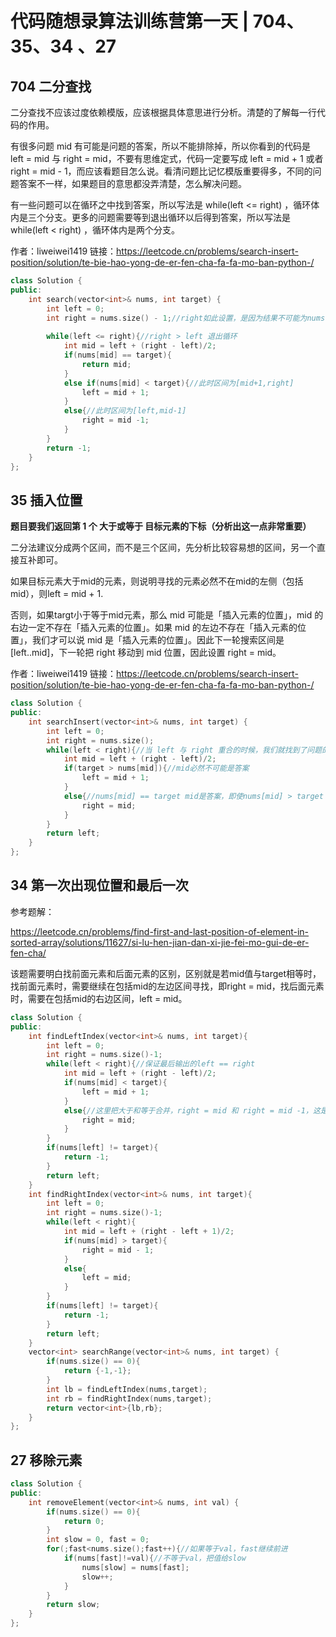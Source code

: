 # **代码随想录算法训练营第一天 | 704、35、34** 、27

## 704 二分查找

二分查找不应该过度依赖模版，应该根据具体意思进行分析。清楚的了解每一行代码的作用。

有很多问题 mid 有可能是问题的答案，所以不能排除掉，所以你看到的代码是 left = mid 与 right = mid，不要有思维定式，代码一定要写成 left = mid + 1 或者 right = mid - 1，而应该看题目怎么说。看清问题比记忆模版重要得多，不同的问题答案不一样，如果题目的意思都没弄清楚，怎么解决问题。

有一些问题可以在循环之中找到答案，所以写法是 while(left <= right) ，循环体内是三个分支。更多的问题需要等到退出循环以后得到答案，所以写法是 while(left < right) ，循环体内是两个分支。

作者：liweiwei1419
链接：https://leetcode.cn/problems/search-insert-position/solution/te-bie-hao-yong-de-er-fen-cha-fa-fa-mo-ban-python-/

```c++
class Solution {
public:
    int search(vector<int>& nums, int target) {
        int left = 0;
        int right = nums.size() - 1;//right如此设置，是因为结果不可能为nums.size()
        
        while(left <= right){//right > left 退出循环
            int mid = left + (right - left)/2;
            if(nums[mid] == target){
                return mid;
            }
            else if(nums[mid] < target){//此时区间为[mid+1,right]
                left = mid + 1;
            }
            else{//此时区间为[left,mid-1]
                right = mid -1;
            }
        }
        return -1;
    }
};
```



## 35 插入位置

**题目要我们返回第 1 个 大于或等于 目标元素的下标（分析出这一点非常重要）**

二分法建议分成两个区间，而不是三个区间，先分析比较容易想的区间，另一个直接互补即可。

如果目标元素大于mid的元素，则说明寻找的元素必然不在mid的左侧（包括mid），则left = mid + 1.

否则，如果targt小于等于mid元素，那么 mid 可能是「插入元素的位置」，mid 的右边一定不存在「插入元素的位置」。如果 mid 的左边不存在「插入元素的位置」，我们才可以说 mid 是「插入元素的位置」。因此下一轮搜索区间是 [left..mid]，下一轮把 right 移动到 mid 位置，因此设置 right = mid。

作者：liweiwei1419
链接：https://leetcode.cn/problems/search-insert-position/solution/te-bie-hao-yong-de-er-fen-cha-fa-fa-mo-ban-python-/

```c++
class Solution {
public:
    int searchInsert(vector<int>& nums, int target) {
        int left = 0;
        int right = nums.size();
        while(left < right){//当 left 与 right 重合的时候，我们就找到了问题的答案
            int mid = left + (right - left)/2;
            if(target > nums[mid]){//mid必然不可能是答案
                left = mid + 1;
            }
            else{//nums[mid] == target mid是答案，即使nums[mid] > target 但mid仍有可能是答案
                right = mid;
            }
        }
        return left;
    }
};
```



## 34 第一次出现位置和最后一次

参考题解：

https://leetcode.cn/problems/find-first-and-last-position-of-element-in-sorted-array/solutions/11627/si-lu-hen-jian-dan-xi-jie-fei-mo-gui-de-er-fen-cha/

该题需要明白找前面元素和后面元素的区别，区别就是若mid值与target相等时，找前面元素时，需要继续在包括mid的左边区间寻找，即right = mid，找后面元素时，需要在包括mid的右边区间，left = mid。

```cpp
class Solution {
public:
    int findLeftIndex(vector<int>& nums, int target){
        int left = 0;
        int right = nums.size()-1;
        while(left < right){//保证最后输出的left == right
            int mid = left + (right - left)/2;
            if(nums[mid] < target){
                left = mid + 1;
            }
            else{//这里把大于和等于合并，right = mid 和 right = mid -1，这是为了防止最后出现的right和mid值不相同，下面同理。
                right = mid;
            }
        }
        if(nums[left] != target){
            return -1;
        }
        return left;
    }
    int findRightIndex(vector<int>& nums, int target){
        int left = 0;
        int right = nums.size()-1;
        while(left < right){
            int mid = left + (right - left + 1)/2;
            if(nums[mid] > target){
                right = mid - 1;
            }
            else{
                left = mid;
            }
        }
        if(nums[left] != target){
            return -1;
        }
        return left;
    }
    vector<int> searchRange(vector<int>& nums, int target) {
        if(nums.size() == 0){
            return {-1,-1};
        }
        int lb = findLeftIndex(nums,target);
        int rb = findRightIndex(nums,target);
        return vector<int>{lb,rb};
    }
};
```

## 27 移除元素

```cpp
class Solution {
public:
    int removeElement(vector<int>& nums, int val) {
        if(nums.size() == 0){
            return 0;
        }
        int slow = 0, fast = 0;
        for(;fast<nums.size();fast++){//如果等于val，fast继续前进
            if(nums[fast]!=val){//不等于val，把值给slow
                nums[slow] = nums[fast];
                slow++;
            }
        }
        return slow;
    }
};
```

